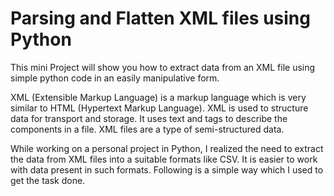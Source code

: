 # Parsing and Flatten XML files using Python
This mini Project will show you how to extract data from an XML file using simple python code in an easily manipulative form. 


XML (Extensible Markup Language) is a markup language which is very similar to HTML (Hypertext Markup Language). XML is used to structure data for transport and storage. It uses text and tags to describe the components in a file. XML files are a type of semi-structured data.


While working on a personal project in Python, I realized the need to extract the data from XML files into a suitable formats like CSV. It is easier to work with data present in such formats. Following is a simple way which I used to get the task done.
